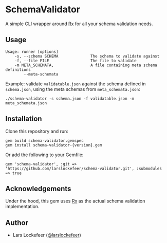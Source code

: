 # SchemaValidator

A simple CLI wrapper around [Rx](http://rx.codesimply.com) for all your schema validation needs.

## Usage

```
Usage: runner [options]
    -s, --schema SCHEMA              The schema to validate against
    -f, --file FILE                  The file to validate
    -m META_SCHEMATA,                A file containing meta schema definitions
        --meta-schemata
```

Example: validate `validatable.json` against the schema defined in `schema.json`, using the meta schemas from `meta_schemata.json`:

```
./schema-validator -s schema.json -f validatable.json -m meta_schemata.json
```

## Installation

Clone this repository and run:

```
gem build schema-validator.gemspec
gem install schema-validator-{version}.gem
```

Or add the following to your Gemfile:

```
gem 'schema-validator', :git => 'https://github.com/larslockefeer/schema-validator.git', :submodules => true
```

## Acknowledgements

Under the hood, this gem uses [Rx](http://rx.codesimply.com) as the actual schema validation implementation.

## Author

* Lars Lockefeer ([@larslockefeer](https://twitter.com/larslockefeer))
